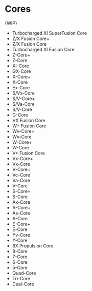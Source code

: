 # Cores

{WIP}

- Turbocharged XI SuperFusion Core
- Z/X Fusion Core+
- Z/X Fusion Core
- Turbocharged XI Fusion Core
- Z-Core+
- Z-Core
- XI-Core
- GX-Core
- X-Core+
- X-Core
- Ex-Core
- S/Vx-Core
- S/V-Core+
- S/Va-Core
- S/V-Core
- G-Core
- VX Fusion Core
- W+ Fusion Core
- Wv-Core+
- Wv-Core
- W-Core+
- W-Core
- V+ Fusion Core
- Vx-Core+
- Vx-Core
- V-Core+
- Vc-Core
- Va-Core
- V-Core
- S-Core+
- S-Core
- Ax-Core
- A-Core+
- As-Core
- A-Core
- E-Core+
- E-Core
- Yv-Core
- Y-Core
- 8X Propulsion Core
- 8-Core
- 7-Core
- 6-Core
- 5-Core
- Quad-Core
- Tri-Core
- Dual-Core
